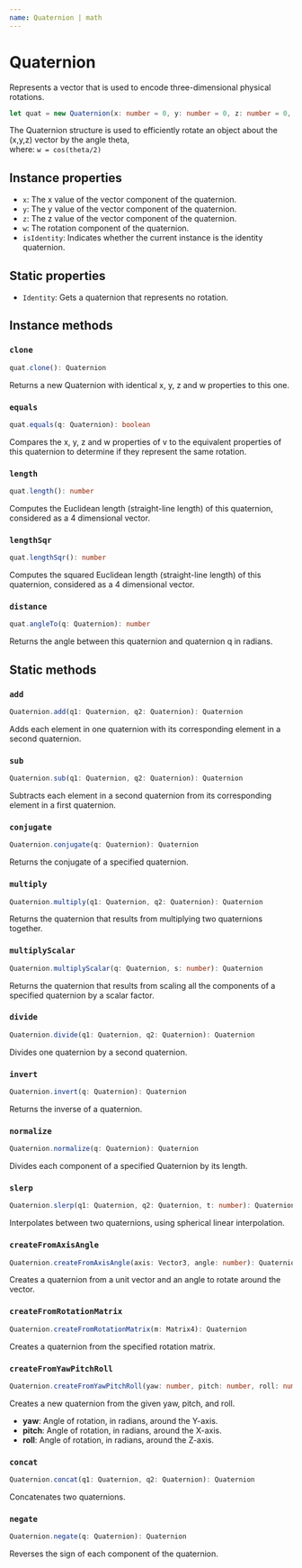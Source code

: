 ```yaml
---
name: Quaternion | math
---
```

# Quaternion
Represents a vector that is used to encode three-dimensional physical rotations.
```typescript
let quat = new Quaternion(x: number = 0, y: number = 0, z: number = 0, w: number = 1)
```
The Quaternion structure is used to efficiently rotate an object about the (x,y,z) vector by the angle theta,<br/> where: `w = cos(theta/2) `

## Instance properties
- `x`: The x value of the vector component of the quaternion.
- `y`: The y value of the vector component of the quaternion.
- `z`: The z value of the vector component of the quaternion.
- `w`: The rotation component of the quaternion.
- `isIdentity`: Indicates whether the current instance is the identity quaternion.

## Static properties
- `Identity`: Gets a quaternion that represents no rotation.

## Instance methods
### `clone`
```typescript
quat.clone(): Quaternion
```
Returns a new Quaternion with identical x, y, z and w properties to this one.

### `equals`
```typescript
quat.equals(q: Quaternion): boolean
```
Compares the x, y, z and w properties of v to the equivalent properties of this quaternion to determine if they represent the same rotation.

### `length`
```typescript
quat.length(): number
```
Computes the Euclidean length (straight-line length) of this quaternion, considered as a 4 dimensional vector.

### `lengthSqr`
```typescript
quat.lengthSqr(): number
```
Computes the squared Euclidean length (straight-line length) of this quaternion, considered as a 4 dimensional vector.

### `distance`
```typescript
quat.angleTo(q: Quaternion): number
```
Returns the angle between this quaternion and quaternion q in radians.

## Static methods
### `add`
```typescript
Quaternion.add(q1: Quaternion, q2: Quaternion): Quaternion
```
Adds each element in one quaternion with its corresponding element in a second quaternion.

### `sub`
```typescript
Quaternion.sub(q1: Quaternion, q2: Quaternion): Quaternion
```
Subtracts each element in a second quaternion from its corresponding element in a first quaternion.

### `conjugate`
```typescript
Quaternion.conjugate(q: Quaternion): Quaternion
```
Returns the conjugate of a specified quaternion.

### `multiply`
```typescript
Quaternion.multiply(q1: Quaternion, q2: Quaternion): Quaternion
```
Returns the quaternion that results from multiplying two quaternions together.

### `multiplyScalar`
```typescript
Quaternion.multiplyScalar(q: Quaternion, s: number): Quaternion
```
Returns the quaternion that results from scaling all the components of a specified quaternion by a scalar factor.

### `divide`
```typescript
Quaternion.divide(q1: Quaternion, q2: Quaternion): Quaternion
```
Divides one quaternion by a second quaternion.

### `invert`
```typescript
Quaternion.invert(q: Quaternion): Quaternion
```
Returns the inverse of a quaternion.

### `normalize`
```typescript
Quaternion.normalize(q: Quaternion): Quaternion
```
Divides each component of a specified Quaternion by its length.

### `slerp`
```typescript
Quaternion.slerp(q1: Quaternion, q2: Quaternion, t: number): Quaternion
```
Interpolates between two quaternions, using spherical linear interpolation.

### `createFromAxisAngle`
```typescript
Quaternion.createFromAxisAngle(axis: Vector3, angle: number): Quaternion
```
Creates a quaternion from a unit vector and an angle to rotate around the vector.

### `createFromRotationMatrix`
```typescript
Quaternion.createFromRotationMatrix(m: Matrix4): Quaternion
```
Creates a quaternion from the specified rotation matrix.

### `createFromYawPitchRoll`
```typescript
Quaternion.createFromYawPitchRoll(yaw: number, pitch: number, roll: number): Quaternion
```
Creates a new quaternion from the given yaw, pitch, and roll.
- **yaw**: Angle of rotation, in radians, around the Y-axis.
- **pitch**: Angle of rotation, in radians, around the X-axis.
- **roll**: Angle of rotation, in radians, around the Z-axis.

### `concat`
```typescript
Quaternion.concat(q1: Quaternion, q2: Quaternion): Quaternion
```
Concatenates two quaternions.

### `negate`
```typescript
Quaternion.negate(q: Quaternion): Quaternion
```
Reverses the sign of each component of the quaternion.

